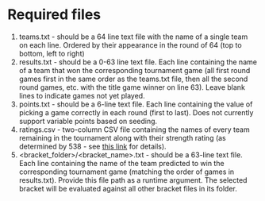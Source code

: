 # Required files
1. teams.txt - should be a 64 line text file with the name of a single team on each line. Ordered by their appearance in the round of 64 (top to bottom, left to right)
2. results.txt - should be a 0-63 line text file. Each line containing the name of a team that won the corresponding tournament game (all first round games first in the same order as the teams.txt file, then all the second round games, etc. with the title game winner on line 63). Leave blank lines to indicate games not yet played.
3. points.txt - should be a 6-line text file. Each line containing the value of picking a game correctly in each round (first to last). Does not currently support variable points based on seeding.
4. ratings.csv - two-column CSV file containing the names of every team remaining in the tournament along with their strength rating (as determined by 538 - see [this link](https://fivethirtyeight.com/features/how-our-march-madness-predictions-work-2/) for details).
5. <bracket_folder>/<bracket_name>.txt - should be a 63-line text file. Each line containing the name of the team predicted to win the corresponding tournament game (matching the order of games in results.txt). Provide this file path as a runtime argument. The selected bracket will be evaluated against all other bracket files in its folder.
